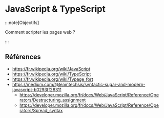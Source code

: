 # JavaScript & TypeScript

<Reaveal name="js-ts" />

:::note[Objectifs]

Comment scripter les pages web ?

:::

## Références

- https://fr.wikipedia.org/wiki/JavaScript
- https://fr.wikipedia.org/wiki/TypeScript
- https://fr.wikipedia.org/wiki/Typage_fort
- https://medium.com/@teamtechsis/syntactic-sugar-and-modern-javascript-b0293ff28311
  - https://developer.mozilla.org/fr/docs/Web/JavaScript/Reference/Operators/Destructuring_assignment
  - https://developer.mozilla.org/fr/docs/Web/JavaScript/Reference/Operators/Spread_syntax
